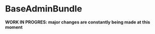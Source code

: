BaseAdminBundle
=====================

**WORK IN PROGRES: major changes are constantly being made at this moment**

